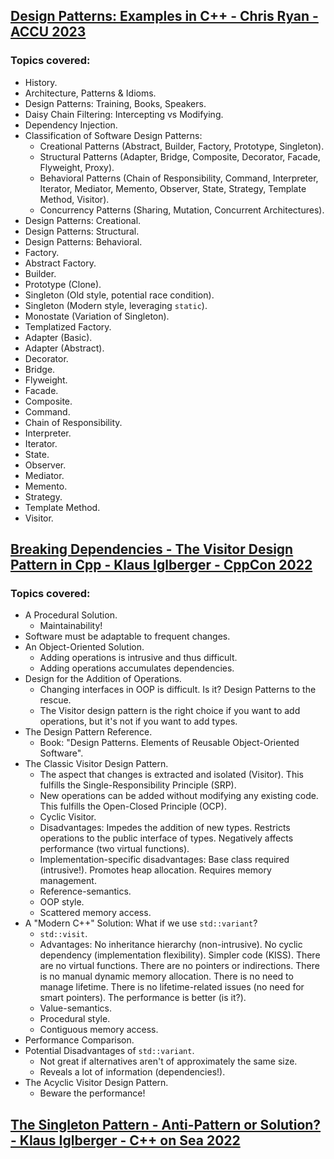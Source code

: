 ## [Design Patterns: Examples in C++ - Chris Ryan - ACCU 2023](https://www.youtube.com/watch?v=MEejmuLwX9M)
### Topics covered:
* History.
* Architecture, Patterns & Idioms.
* Design Patterns: Training, Books, Speakers.
* Daisy Chain Filtering: Intercepting vs Modifying.
* Dependency Injection.
* Classification of Software Design Patterns: 
  * Creational Patterns (Abstract, Builder, Factory, Prototype, Singleton).
  * Structural Patterns (Adapter, Bridge, Composite, Decorator, Facade, Flyweight, Proxy).
  * Behavioral Patterns (Chain of Responsibility, Command, Interpreter, Iterator, Mediator, Memento, Observer, State, Strategy, Template Method, Visitor).
  * Concurrency Patterns (Sharing, Mutation, Concurrent Architectures).
* Design Patterns: Creational.
* Design Patterns: Structural.
* Design Patterns: Behavioral.
* Factory.
* Abstract Factory.
* Builder.
* Prototype (Clone).
* Singleton (Old style, potential race condition).
* Singleton (Modern style, leveraging `static`).
* Monostate (Variation of Singleton).
* Templatized Factory.
* Adapter (Basic).
* Adapter (Abstract).
* Decorator.
* Bridge.
* Flyweight.
* Facade.
* Composite.
* Command.
* Chain of Responsibility.
* Interpreter.
* Iterator.
* State.
* Observer.
* Mediator.
* Memento.
* Strategy.
* Template Method.
* Visitor.

## [Breaking Dependencies - The Visitor Design Pattern in Cpp - Klaus Iglberger - CppCon 2022](https://www.youtube.com/watch?v=PEcy1vYHb8A)
### Topics covered:
* A Procedural Solution.
  * Maintainability!
* Software must be adaptable to frequent changes.
* An Object-Oriented Solution.
  * Adding operations is intrusive and thus difficult.
  * Adding operations accumulates dependencies.
* Design for the Addition of Operations.
  * Changing interfaces in OOP is difficult. Is it? Design Patterns to the rescue.
  * The Visitor design pattern is the right choice if you want to add operations, but it's not if you want to add types.
* The Design Pattern Reference.
  * Book: "Design Patterns. Elements of Reusable Object-Oriented Software".
* The Classic Visitor Design Pattern.
  * The aspect that changes is extracted and isolated (Visitor). This fulfills the Single-Responsibility Principle (SRP).
  * New operations can be added without modifying any existing code. This fulfills the Open-Closed Principle (OCP).
  * Cyclic Visitor.
  * Disadvantages: Impedes the addition of new types. Restricts operations to the public interface of types. Negatively affects performance (two virtual functions).
  * Implementation-specific disadvantages: Base class required (intrusive!). Promotes heap allocation. Requires memory management.
  * Reference-semantics.
  * OOP style.
  * Scattered memory access.
* A "Modern C++" Solution: What if we use `std::variant`?
  * `std::visit`.
  * Advantages: No inheritance hierarchy (non-intrusive). No cyclic dependency (implementation flexibility). Simpler code (KISS). There are no virtual functions. There are no pointers or indirections. There is no manual dynamic memory allocation. There is no need to manage lifetime. There is no lifetime-related issues (no need for smart pointers). The performance is better (is it?).
  * Value-semantics.
  * Procedural style.
  * Contiguous memory access.
* Performance Comparison.
* Potential Disadvantages of `std::variant`.
  * Not great if alternatives aren't of approximately the same size.
  * Reveals a lot of information (dependencies!).
* The Acyclic Visitor Design Pattern.
  * Beware the performance!

## [The Singleton Pattern - Anti-Pattern or Solution? - Klaus Iglberger - C++ on Sea 2022](https://www.youtube.com/watch?v=3xFpV3cnGbw)



